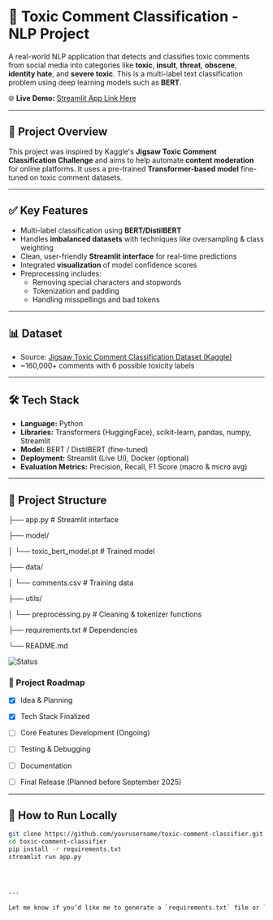 # 🧠 Toxic Comment Classification - NLP Project

A real-world NLP application that detects and classifies toxic comments from social media into categories like **toxic**, **insult**, **threat**, **obscene**, **identity hate**, and **severe toxic**. This is a multi-label text classification problem using deep learning models such as **BERT**.

🌐 **Live Demo:** [Streamlit App Link Here](#)

---

## 🚀 Project Overview

This project was inspired by Kaggle's **Jigsaw Toxic Comment Classification Challenge** and aims to help automate **content moderation** for online platforms. It uses a pre-trained **Transformer-based model** fine-tuned on toxic comment datasets.

---

## ✅ Key Features

- Multi-label classification using **BERT/DistilBERT**
- Handles **imbalanced datasets** with techniques like oversampling & class weighting
- Clean, user-friendly **Streamlit interface** for real-time predictions
- Integrated **visualization** of model confidence scores
- Preprocessing includes:
  - Removing special characters and stopwords
  - Tokenization and padding
  - Handling misspellings and bad tokens

---

## 📊 Dataset

- Source: [Jigsaw Toxic Comment Classification Dataset (Kaggle)](https://www.kaggle.com/c/jigsaw-toxic-comment-classification-challenge/data)
- ~160,000+ comments with 6 possible toxicity labels

---

## 🛠️ Tech Stack

- **Language:** Python
- **Libraries:** Transformers (HuggingFace), scikit-learn, pandas, numpy, Streamlit
- **Model:** BERT / DistilBERT (fine-tuned)
- **Deployment:** Streamlit (Live UI), Docker (optional)
- **Evaluation Metrics:** Precision, Recall, F1 Score (macro & micro avg)

---

## 📁 Project Structure

├── app.py # Streamlit interface


├── model/


│ └── toxic_bert_model.pt # Trained model


├── data/


│ └── comments.csv # Training data


├── utils/


│ └── preprocessing.py # Cleaning & tokenizer functions


├── requirements.txt # Dependencies


└── README.md


![Status](https://img.shields.io/badge/status-in--progress-yellow)
### 📅 Project Roadmap

- [x] Idea & Planning
- [x] Tech Stack Finalized
- [ ] Core Features Development (Ongoing)
- [ ] Testing & Debugging
- [ ] Documentation
- [ ] Final Release (Planned before September 2025)


---

## 🧪 How to Run Locally

```bash
git clone https://github.com/yourusername/toxic-comment-classifier.git
cd toxic-comment-classifier
pip install -r requirements.txt
streamlit run app.py




---

Let me know if you’d like me to generate a `requirements.txt` file or `app.py` starter code as well.






